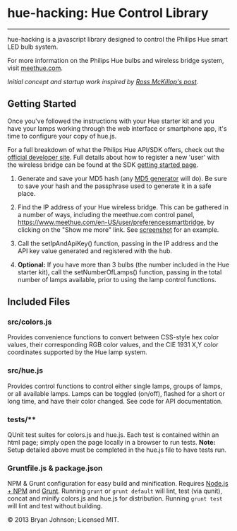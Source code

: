 # hue-hacking: Hue Control Library #
***
hue-hacking is a javascript library designed to control the Philips Hue smart LED bulb system.

For more information on the Philips Hue bulbs and wireless bridge system, visit [meethue.com](http://meethue.com).

_Initial concept and startup work inspired by [Ross McKillop's post](http://rsmck.co.uk/hue)._

## Getting Started ##
Once you've followed the instructions with your Hue starter kit and you have your lamps working through the web interface or smartphone app, it's time to configure your copy of hue.js.

For a full breakdown of what the Philips Hue API/SDK offers, check out the [official developer site](http://developers.meethue.com/). Full details about how to register a new 'user' with the wireless bridge can be found at the SDK [getting started page](http://developers.meethue.com/gettingstarted.html).

1. Generate and save your MD5 hash (any [MD5 generator](http://www.miraclesalad.com/webtools/md5.php) will do).
Be sure to save your hash and the passphrase used to generate it in a safe place.

2. Find the IP address of your Hue wireless bridge. This can be gathered in a number of ways, including the
meethue.com control panel, https://www.meethue.com/en-US/user/preferencessmartbridge, by clicking on the "Show me more" link. See [screenshot](http://imgur.com/yDhCp) for an example.

3. Call the setIpAndApiKey() function, passing in the IP address and the API key value generated and registered with the hub.

5. __Optional:__ If you have more than 3 bulbs (the number included in the Hue starter kit), call the setNumberOfLamps() function, passing in the total number of lamps available, prior to using the lamp control functions.

## Included Files ##

### src/colors.js ###
Provides convenience functions to convert between CSS-style hex color values, their corresponding RGB color values, and the CIE 1931 X,Y color coordinates supported by the Hue lamp system.

### src/hue.js ###
Provides control functions to control either single lamps, groups of lamps, or all available lamps. Lamps can be toggled (on/off), flashed for a short or long time, and have their color changed. See code for API documentation.

### tests/** ###
QUnit test suites for colors.js and hue.js. Each test is contained within an html page; simply open the page locally in a browser to run tests. __Note:__ Setup detailed above must be completed in the hue.js file to have tests run.

### Gruntfile.js & package.json ###
NPM & Grunt configuration for easy build and minification. Requires [Node.js + NPM](http://nodejs.org/) and [Grunt](http://gruntjs.com/). Running `grunt` or `grunt default` will lint, test (via qunit), concat and minify colors.js and hue.js for distribution. Running `grunt test` will lint and test without building.

&copy; 2013 Bryan Johnson; Licensed MIT.

